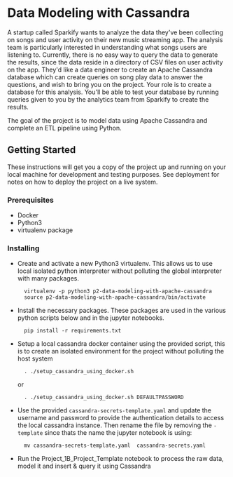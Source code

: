 # Data Modeling with Cassandra
A startup called Sparkify wants to analyze the data they've been collecting on songs and user activity on their new music streaming app. The analysis team is particularly interested in understanding what songs users are listening to. Currently, there is no easy way to query the data to generate the results, since the data reside in a directory of CSV files on user activity on the app.
They'd like a data engineer to create an Apache Cassandra database which can create queries on song play data to answer the questions, and wish to bring you on the project. Your role is to create a database for this analysis. You'll be able to test your database by running queries given to you by the analytics team from Sparkify to create the results.

The goal of the project is to model data using Apache Cassandra and complete an ETL pipeline using Python.

## Getting Started

These instructions will get you a copy of the project up and running on your local machine for development and testing purposes. See deployment for notes on how to deploy the project on a live system.

### Prerequisites

- Docker
- Python3
- virtualenv package

### Installing

- Create and activate a new Python3 virtualenv. This allows us to use local isolated python interpreter without polluting the global interpreter with many packages.

        virtualenv -p python3 p2-data-modeling-with-apache-cassandra
        source p2-data-modeling-with-apache-cassandra/bin/activate
- Install the necessary packages. These packages are used in the various python scripts below and in the jupyter notebooks.
        
        pip install -r requirements.txt

- Setup a local cassandra docker container using the provided script, this is to create an isolated environment for the project without polluting the host system

        . ./setup_cassandra_using_docker.sh
        
   or 
   
        . ./setup_cassandra_using_docker.sh DEFAULTPASSWORD
        
- Use the provided `cassandra-secrets-template.yaml` and update the username and password to provide the authentication details to access the local cassandra instance. 
 Then rename the file by removing the `-template` since thats the name the jupyter notebook is using:

        mv cassandra-secrets-template.yaml  cassandra-secrets.yaml

- Run the Project_1B_Project_Template notebook to process the raw data, model it and insert & query it using Cassandra